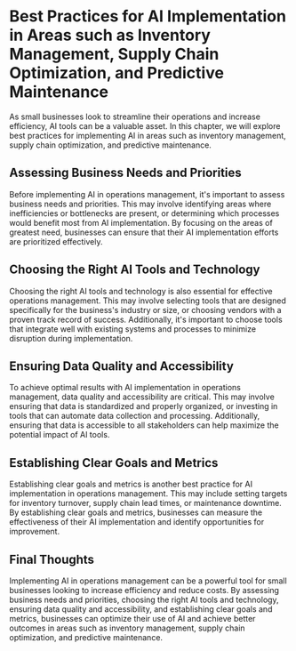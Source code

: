 # Best Practices for AI Implementation in Areas such as Inventory Management, Supply Chain Optimization, and Predictive Maintenance

As small businesses look to streamline their operations and increase efficiency, AI tools can be a valuable asset. In this chapter, we will explore best practices for implementing AI in areas such as inventory management, supply chain optimization, and predictive maintenance.

Assessing Business Needs and Priorities
---------------------------------------

Before implementing AI in operations management, it's important to assess business needs and priorities. This may involve identifying areas where inefficiencies or bottlenecks are present, or determining which processes would benefit most from AI implementation. By focusing on the areas of greatest need, businesses can ensure that their AI implementation efforts are prioritized effectively.

Choosing the Right AI Tools and Technology
------------------------------------------

Choosing the right AI tools and technology is also essential for effective operations management. This may involve selecting tools that are designed specifically for the business's industry or size, or choosing vendors with a proven track record of success. Additionally, it's important to choose tools that integrate well with existing systems and processes to minimize disruption during implementation.

Ensuring Data Quality and Accessibility
---------------------------------------

To achieve optimal results with AI implementation in operations management, data quality and accessibility are critical. This may involve ensuring that data is standardized and properly organized, or investing in tools that can automate data collection and processing. Additionally, ensuring that data is accessible to all stakeholders can help maximize the potential impact of AI tools.

Establishing Clear Goals and Metrics
------------------------------------

Establishing clear goals and metrics is another best practice for AI implementation in operations management. This may include setting targets for inventory turnover, supply chain lead times, or maintenance downtime. By establishing clear goals and metrics, businesses can measure the effectiveness of their AI implementation and identify opportunities for improvement.

Final Thoughts
--------------

Implementing AI in operations management can be a powerful tool for small businesses looking to increase efficiency and reduce costs. By assessing business needs and priorities, choosing the right AI tools and technology, ensuring data quality and accessibility, and establishing clear goals and metrics, businesses can optimize their use of AI and achieve better outcomes in areas such as inventory management, supply chain optimization, and predictive maintenance.
